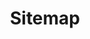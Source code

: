 ---
title: Sitemap
permalink: /sitemap/
layout: sitemap
grid: true
description: CNS Marine Nigeria sitemap. Navigate to useful links when you're lost.
headline:
  image: "/uploads/privacy-policy.jpg"
  title: "Sitemap"
---